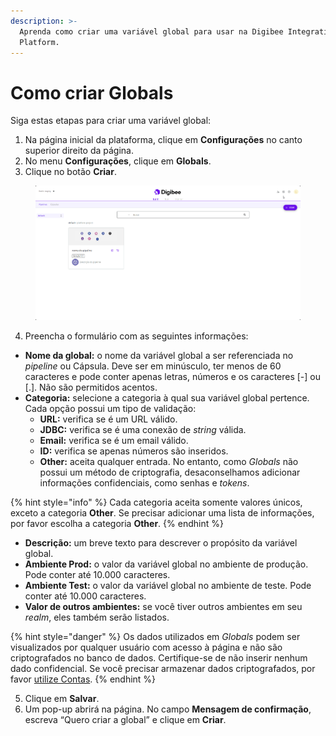 ```yaml
---
description: >-
  Aprenda como criar uma variável global para usar na Digibee Integration
  Platform.
---
```


# Como criar Globals

Siga estas etapas para criar uma variável global:

1. Na página inicial da plataforma, clique em **Configurações** no canto superior direito da página.
2. No menu **Configurações**, clique em **Globals**.
3. Clique no botão **Criar**.

<figure><img src="../../.gitbook/assets/criar-global-NOVO.gif" alt="Navegando nas Configurações da Plataforma e acessando a página Globals."><figcaption></figcaption></figure>

4. Preencha o formulário com as seguintes informações:

* **Nome da global:** o nome da variável global a ser referenciada no _pipeline_ ou Cápsula. Deve ser em minúsculo, ter menos de 60 caracteres e pode conter apenas letras, números e os caracteres \[-] ou \[.]. Não são permitidos acentos.
* **Categoria:** selecione a categoria à qual sua variável global pertence. Cada opção possui um tipo de validação:
  * **URL:** verifica se é um URL válido.
  * **JDBC:** verifica se é uma conexão de _string_ válida.
  * **Email:** verifica se é um email válido.
  * **ID:** verifica se apenas números são inseridos.
  * **Other:** aceita qualquer entrada. No entanto, como _Globals_ não possui um método de criptografia, desaconselhamos adicionar informações confidenciais, como senhas e _tokens_.

{% hint style="info" %}
Cada categoria aceita somente valores únicos, exceto a categoria **Other**. Se precisar adicionar uma lista de informações, por favor escolha a categoria **Other**.
{% endhint %}

* **Descrição:** um breve texto para descrever o propósito da variável global.
* **Ambiente Prod:** o valor da variável global no ambiente de produção. Pode conter até 10.000 caracteres.
* **Ambiente Test:** o valor da variável global no ambiente de teste. Pode conter até 10.000 caracteres.
* **Valor de outros ambientes:** se você tiver outros ambientes em seu _realm_, eles também serão listados.

{% hint style="danger" %}
Os dados utilizados em _Globals_ podem ser visualizados por qualquer usuário com acesso à página e não são criptografados no banco de dados. Certifique-se de não inserir nenhum dado confidencial. Se você precisar armazenar dados criptografados, por favor [utilize Contas](https://docs.digibee.com/documentation/v/pt-br/settings/accounts).​
{% endhint %}

5. Clique em **Salvar**.
6. Um pop-up abrirá na página. No campo **Mensagem de confirmação**, escreva “Quero criar a global” e clique em **Criar**.&#x20;
